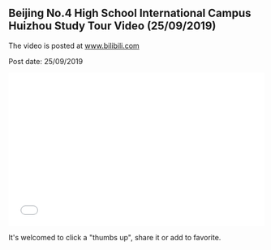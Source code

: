 ## Beijing No.4 High School International Campus Huizhou Study Tour Video (25/09/2019)

The video is posted at www.bilibili.com

Post date: 25/09/2019


<div style="position: relative; padding: 30% 45%;">
<iframe src="//player.bilibili.com/player.html?aid=68897088&bvid=BV1NJ411u7YL&cid=119402988&page=1&as_wide=1&high_quality=1&danmaku=" scrolling="no" border="0" frameborder="no" framespacing="0" allowfullscreen="true" style="position: absolute; width: 100%; height: 100%; left: 0; top: 0;"> </iframe>
</div>

It's welcomed to click a "thumbs up", share it or add to favorite.